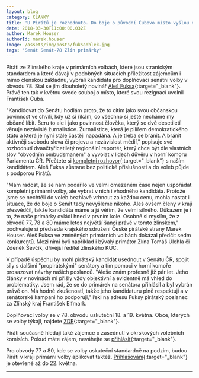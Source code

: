 ```yaml
---
layout: blog
category: CLANKY
title: 'U Pirátů je rozhodnuto. Do boje o původní Čubovo místo vyšlou novináře Fuksu'
date: 2018-03-30T11:00:00.032Z
author: Marek Houser
authorId: marek.houser
image: /assets/img/posts/fuksaoblek.jpg
tags: 'Senát Senát-78 Zlín primárky'
---
```

Piráti ze Zlínského kraje v primárních volbách, které jsou stranickým standardem a které dávají v podobných situacích příležitost zájemcům i mimo členskou základnu, vybrali kandidáta pro doplňovací senátní volby v obvodu 78. Stal se jím dlouholetý novinář [Aleš Fuksa](https://zlinsky.pirati.cz/lide/ales-fuksa/){:target="_blank"}. Právě ten tak v květnu svede souboj o místo, které svou rezignací uvolnil František Čuba.

"Kandidovat do Senátu hodlám proto, že to cítím jako svou občanskou povinnost ve chvíli, kdy už si říkám, co všechno si ještě necháme my občané líbit. Beru to ale i jako povinnost člověka, který se dvě desetiletí věnuje nezávislé žurnalistice. Žurnalistice, která je pilířem demokratického státu a která je nyní stále častěji napadána. A je třeba se bránit. A bránit aktivněji svobodu slova či projevu a nezávislost médií," popisuje své rozhodnutí dvaačtyřicetiletý regionální reportér, který chce být dle vlastních slov "obvodním ombudsmanem" a vyvolat v lidech důvěru v horní komoru Parlamentu ČR. Přečtete si [kompletní rozhovor](https://zlinsky.pirati.cz/aktuality/rozhovor-s-kandidatem-alesem-fuksou.html){:target="_blank"} s naším kandidátem. Aleš Fuksa zůstane bez politické přislušnosti a do voleb půjde s podporou Pirátů.

"Mám radost, že se nám podařilo ve velmi omezeném čase nejen uspořádat kompletní primární volby, ale vybrat v nich i vhodného kandidáta. Protože jsme se nechtěli do voleb bezhlavě vrhnout za každou cenu, mohla nastat i situace, že do boje o Senát tady nevyšleme nikoho. Aleš ovšem členy v kraji přesvědčil, takže kandidáta máme a já věřím, že velmi silného. Důkazem je i to, že naše primárky ovládl hned v prvním kole. Osobně si myslím, že z obvodů 77, 78 a 80 máme letos největší šanci právě v tomto zlínském," pochvaluje si předseda krajského sdružení České pirátské strany Marek Houser. Aleš Fuksa ve zmíněných primárních volbách dokázal předčit sedm konkurentů. Mezi nimi byli například i bývalý primátor Zlína Tomáš Úlehla či Zdeněk Ševčík, dřívější ředitel zlínského KUC.

V případě úspěchu by mohl pirátský kandidát usednout v Senátu ČR, spojit síly s dalšími "propirátskými" senátory a tím pomoci v horní komoře prosazovat návrhy našich poslanců. "Aleše znám profesně již pár let. Jeho články v novinách mi přišly vždy objektivní a evidentně má vhled do problematiky. Jsem rád, že se do primárek na senátora přihlásil a byl vybrán právě on. Má hodně zkušeností, takže jeho kandidaturu plně respektuji a v senátorské kampani ho podporuji," řekl na adresu Fuksy pirátský poslanec za Zlínský kraj František Elfmark.

Doplňovací volby se v 78. obvodu uskuteční 18. a 19. května. Obce, kterých se volby týkají, najdete [ZDE](https://zlinsky.pirati.cz/volby-2018/senatni.html){:target="_blank"}.

Piráti současně hledají také zájemce o zasednutí v okrskových volebních komisích. Pokud máte zájem, neváhejte se [přihlásit](https://zlinsky.pirati.cz/volby-2018/ovk.html){:target="_blank"}.

Pro obvody 77 a 80, kde se volby uskuteční standardně na podzim, budou Piráti v kraji primární volby aplikovat taktéž. [Přihlašování](https://zlinsky.pirati.cz/aktuality/pirati-hledaji-kandidaty-do-senatu.html){:target="_blank"} je otevřené až do 22. května.

- - -
